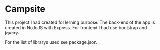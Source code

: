 # Campsite

This project I had created for lerning purpose. The back-end of the app is created in NodeJS with Express. For frontend I had use bootstrap and jquery.

For the list of librarys used see package.json.
